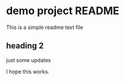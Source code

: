 # demo project README

This is a simple readme text file

## heading 2

just some updates

I hope this works.